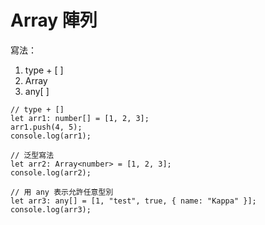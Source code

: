 # Array 陣列

寫法：

1. type + [ ]
2. Array<type>
3. any[ ]

```tsx
// type + []
let arr1: number[] = [1, 2, 3];
arr1.push(4, 5);
console.log(arr1);

// 泛型寫法
let arr2: Array<number> = [1, 2, 3];
console.log(arr2);

// 用 any 表示允許任意型別
let arr3: any[] = [1, "test", true, { name: "Kappa" }];
console.log(arr3);
```
